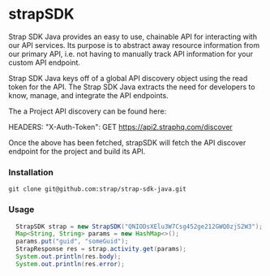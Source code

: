 # strapSDK

Strap SDK Java provides an easy to use, chainable API for interacting with our API services. Its purpose is to abstract away resource information from our primary API, i.e. not having to manually track API information for your custom API endpoint.

Strap SDK Java keys off of a global API discovery object using the read token for the API. The Strap SDK Java extracts the need for developers to know, manage, and integrate the API endpoints.

The a Project API discovery can be found here:

HEADERS: "X-Auth-Token": GET https://api2.straphq.com/discover

Once the above has been fetched, strapSDK will fetch the API discover endpoint for the project and build its API.

### Installation

```
git clone git@github.com:strap/strap-sdk-java.git
```

### Usage
```java
  StrapSDK strap = new StrapSDK("QNIODsXElu3W7Csg452ge212GWQ0zjS2W3");
  Map<String, String> params = new HashMap<>();
  params.put("guid", "someGuid");
  StrapResponse res = strap.activity.get(params);
  System.out.println(res.body);
  System.out.println(res.error);
```
